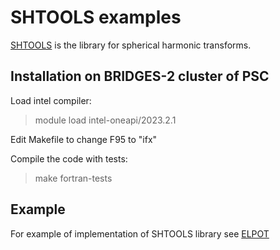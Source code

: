 # SHTOOLS examples

[SHTOOLS](https://github.com/SHTOOLS/SHTOOLS/) is the library for spherical harmonic transforms.

## Installation on BRIDGES-2 cluster of PSC

Load intel compiler:

> module load intel-oneapi/2023.2.1

Edit Makefile to change F95 to "ifx"

Compile the code with tests:

> make fortran-tests


## Example

For example of implementation of SHTOOLS library see [ELPOT](https://github.com/Dmitry-Skachkov/ELPOT/tree/main) 
